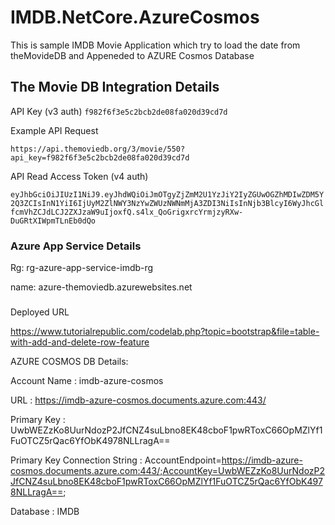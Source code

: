 # IMDB.NetCore.AzureCosmos
This is sample IMDB Movie Application which try to load the date from  theMovideDB and Appeneded to AZURE Cosmos Database

## The Movie DB Integration Details

API Key (v3 auth)
`f982f6f3e5c2bcb2de08fa020d39cd7d`

Example API Request

`https://api.themoviedb.org/3/movie/550?api_key=f982f6f3e5c2bcb2de08fa020d39cd7d`

API Read Access Token (v4 auth)


`eyJhbGciOiJIUzI1NiJ9.eyJhdWQiOiJmOTgyZjZmM2U1YzJiY2IyZGUwOGZhMDIwZDM5Y2Q3ZCIsInN1YiI6IjUyM2ZlNWY3NzYwZWUzNWNmMjA3ZDI3NiIsInNjb3BlcyI6WyJhcGlfcmVhZCJdLCJ2ZXJzaW9uIjoxfQ.s4lx_QoGrigxrcYrmjzyRXw-DuGRtXIWpmTLnEb0dQo`



### Azure App Service Details

Rg: rg-azure-app-service-imdb-rg

name: azure-themoviedb.azurewebsites.net

###

Deployed URL

https://www.tutorialrepublic.com/codelab.php?topic=bootstrap&file=table-with-add-and-delete-row-feature



AZURE COSMOS DB Details:

Account Name : imdb-azure-cosmos


URL : https://imdb-azure-cosmos.documents.azure.com:443/

Primary Key : UwbWEZzKo8UurNdozP2JfCNZ4suLbno8EK48cboF1pwRToxC66OpMZlYf1FuOTCZ5rQac6YfObK4978NLLragA==

Primary Key Connection String : AccountEndpoint=https://imdb-azure-cosmos.documents.azure.com:443/;AccountKey=UwbWEZzKo8UurNdozP2JfCNZ4suLbno8EK48cboF1pwRToxC66OpMZlYf1FuOTCZ5rQac6YfObK4978NLLragA==;

Database : IMDB